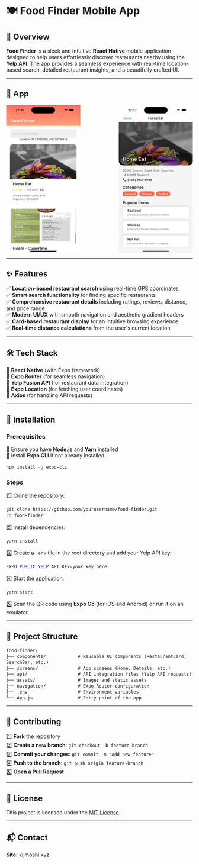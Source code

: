 # 🍽️ Food Finder Mobile App

## 🚀 Overview
**Food Finder** is a sleek and intuitive **React Native** mobile application designed to help users effortlessly discover restaurants nearby using the **Yelp API**. The app provides a seamless experience with real-time location-based search, detailed restaurant insights, and a beautifully crafted UI.

---

## 📸 App
<div style="display: flex; justify-content: space-between;">
   <img src="./images/screenshot1.png" width="200" height="400" alt="Home Screen">
   <img src="./images/screenshot2.png" width="200" height="400" alt="Restaurant Details">
</div>

---

## ✨ Features
✅ **Location-based restaurant search** using real-time GPS coordinates  
✅ **Smart search functionality** for finding specific restaurants  
✅ **Comprehensive restaurant details** including ratings, reviews, distance, and price range  
✅ **Modern UI/UX** with smooth navigation and aesthetic gradient headers  
✅ **Card-based restaurant display** for an intuitive browsing experience  
✅ **Real-time distance calculations** from the user's current location  

---

## 🛠️ Tech Stack
🔹 **React Native** (with Expo framework)  
🔹 **Expo Router** (for seamless navigation)  
🔹 **Yelp Fusion API** (for restaurant data integration)  
🔹 **Expo Location** (for fetching user coordinates)  
🔹 **Axios** (for handling API requests)  

---

## 🔧 Installation
### Prerequisites
📌 Ensure you have **Node.js** and **Yarn** installed  
📌 Install **Expo CLI** if not already installed:  
```sh
npm install -g expo-cli
```

### Steps
1️⃣ Clone the repository:  
   ```sh
   git clone https://github.com/yourusername/food-finder.git
   cd food-finder
   ```
2️⃣ Install dependencies:  
   ```sh
   yarn install
   ```
3️⃣ Create a `.env` file in the root directory and add your Yelp API key:  
   ```sh
   EXPO_PUBLIC_YELP_API_KEY=your_key_here
   ```
4️⃣ Start the application:  
   ```sh
   yarn start
   ```
5️⃣ Scan the QR code using **Expo Go** (for iOS and Android) or run it on an emulator.

---

## 📁 Project Structure
```
food-finder/
├── components/            # Reusable UI components (RestaurantCard, SearchBar, etc.)
├── screens/               # App screens (Home, Details, etc.)
├── api/                   # API integration files (Yelp API requests)
├── assets/                # Images and static assets
├── navigation/            # Expo Router configuration
├── .env                   # Environment variables
└── App.js                 # Entry point of the app
```

---

## 🤝 Contributing
1️⃣ **Fork** the repository  
2️⃣ **Create a new branch**: `git checkout -b feature-branch`  
3️⃣ **Commit your changes**: `git commit -m 'Add new feature'`  
4️⃣ **Push to the branch**: `git push origin feature-branch`  
5️⃣ **Open a Pull Request**

---

## 📜 License
This project is licensed under the [MIT License](LICENSE).

---

## 📬 Contact

**Site:** [kijmoshi.xyz](https://kijmoshi.xyz)